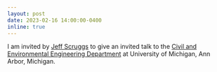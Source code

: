 ```yaml
---
layout: post
date: 2023-02-16 14:00:00-0400
inline: true
---
```


I am invited by [Jeff Scruggs](https://cee.engin.umich.edu/people/scruggs-jeff/) to give an invited talk to the [Civil and Environmental Engineering Department](https://cee.engin.umich.edu) at University of Michigan, Ann Arbor, Michigan.

